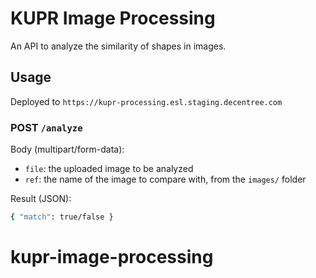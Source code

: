 # KUPR Image Processing

An API to analyze the similarity of shapes in images.

## Usage

Deployed to ```https://kupr-processing.esl.staging.decentree.com```

### POST `/analyze`

Body (multipart/form-data):

- `file`: the uploaded image to be analyzed
- `ref`: the name of the image to compare with, from the `images/` folder

Result (JSON):

```bash
{ "match": true/false }
```
# kupr-image-processing
